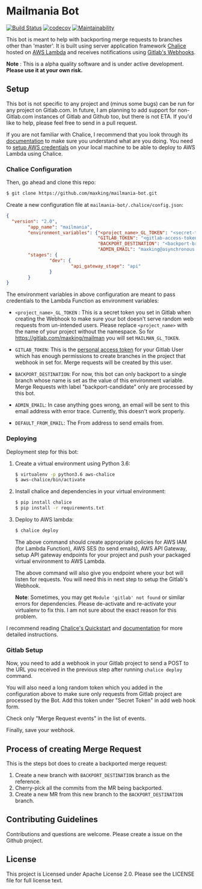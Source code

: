 # Mailmania Bot

[![Build Status](https://travis-ci.org/maxking/mailmania-bot.svg?branch=master)](https://travis-ci.org/maxking/mailmania-bot)  [![codecov](https://codecov.io/gh/maxking/mailmania-bot/branch/master/graph/badge.svg)](https://codecov.io/gh/maxking/mailmania-bot) [![Maintainability](https://api.codeclimate.com/v1/badges/e3f01787574ccbca5bba/maintainability)](https://codeclimate.com/github/maxking/mailmania-bot/maintainability)

This bot is meant to help with backporting merge requests to branches other than
'master'. It is built using server application framework [Chalice][3] hosted on
[AWS Lambda][1] and receives notifications using [Gitlab's Webhooks][2].


**Note** : This is a alpha quality software and is under active development. 
**Please use it at your own risk.**


## Setup

This bot is not specific to any project and (minus some bugs) can be run for any
project on Gitlab.com. In future, I am planning to add support for
non-Gitlab.com instances of Gitlab and Github too, but there is not ETA. If
you'd like to help, please feel free to send in a pull request.


If you are not familiar with Chalice, I recommend that you look through its
[documentation][4] to make sure you understand what are you doing. You need to
[setup AWS credentials][5] on your local machine to be able to deploy to AWS Lambda
using Chalice. 

### Chalice Configuration

Then, go ahead and clone this repo:

```bash
$ git clone https://github.com/maxking/mailmania-bot.git
```

Create a new configuration file at `mailmania-bot/.chalice/config.json`:

```json
{
  "version": "2.0",
        "app_name": "mailmania",
        "environment_variables": {"<project_name>_GL_TOKEN": "<secret-token>",
                                  "GITLAB_TOKEN": "<gitlab-access-token>",
                                  "BACKPORT_DESTINATION": "<backport-branch>",
                                  "ADMIN_EMAIL": "maxking@asynchronous.in"},
        "stages": {
                "dev": {
                        "api_gateway_stage": "api"
                }
        }
}
```

The environment variables in above configuration are meant to pass credentials
to the Lambda Function as environment variables:

- `<project_name>_GL_TOKEN` : This is a secret token you set in Gitlab when
  creating the Webhook to make sure your bot doesn't serve random web requests
  from un-intended users. Please replace `<project_name>` with the name of your
  project without the namespace. So for https://gitlab.com/maxking/mailman you
  will set `MAILMAN_GL_TOKEN`.
  
- `GITLAB_TOKEN`: This is the [personal access token][6] for your Gitlab User
  which has enough permissions to create branches in the project that webhook in
  set for. Merge requests will be created by this user.
  
- `BACKPORT_DESTINATION`: For now, this bot can only backport to a single branch
  whose name is set as the value of this environment variable. Merge Requests
  with label "backport-candidate" only are processed by this bot.
  
- `ADMIN_EMAIL`: In case anything goes wrong, an email will be sent to this
  email address with error trace. Currently, this doesn't work properly.

- `DEFAULT_FROM_EMAIL`: The From address to send emails from.


### Deploying

Deployment step for this bot:

1. Create a virtual environment using Python 3.6:

   ```bash
   $ virtualenv -p python3.6 aws-chalice
   $ aws-chalice/bin/activate
   ```

2. Install chalice and dependencies in your virtual environment:

	```bash
	$ pip install chalice
	$ pip install -r requirements.txt
	```

3. Deploy to AWS lambda:

	```bash
	$ chalice deploy
	```
	
	The above command should create appropriate policies for AWS IAM (for Lambda
    Function), AWS SES (to send emails), AWS API Gateway, setup API gateway
    endpoints for your project and push your packaged virtual environment to AWS
    Lambda.
	
	The above command will also give you endpoint where your bot will listen for
    requests. You will need this in next step to setup the Gitlab's Webhook.
	
	**Note**: Sometimes, you may get `Module 'gitlab' not found` or similar
    errors for dependencies. Please de-activate and re-activate your virtualenv
    to fix this. I am not sure about the exact reason for this problem.

I recommend reading [Chalice's Quickstart][7] and [documentation][4] for more
detailed instructions.


### Gitlab Setup

Now, you need to add a webhook in your Gitlab project to send a POST to the URL
you received in the previous step after running `chalice deploy` command.

You will also need a long random token which you added in the configuration
above to make sure only requests from Gitlab project are processed by the
Bot. Add this token under "Secret Token" in add web hook form.

Check only "Merge Request events" in the list of events. 

Finally, save your webhook.


## Process of creating Merge Request

This is the steps bot does to create a backported merge request:

1. Create a new branch with `BACKPORT_DESTINATION` branch as the reference.
2. Cherry-pick all the commits from the MR being backported.
3. Create a new MR from this new branch to the `BACKPORT_DESTINATION` branch.


## Contributing Guidelines

Contributions and questions are welcome. Please create a issue on the Github
project.


## License

This project is Licensed under Apache License 2.0. Please see the LICENSE file
for full license text.



[1]: https://aws.amazon.com/lambda/
[2]: https://docs.gitlab.com/ee/user/project/integrations/webhooks.html
[3]: https://github.com/aws/chalice
[4]: https://chalice.readthedocs.io/en/latest/index.html
[5]: https://github.com/aws/chalice#credentials
[6]: https://docs.gitlab.com/ee/user/profile/personal_access_tokens.html
[7]: https://github.com/aws/chalice#quickstart
